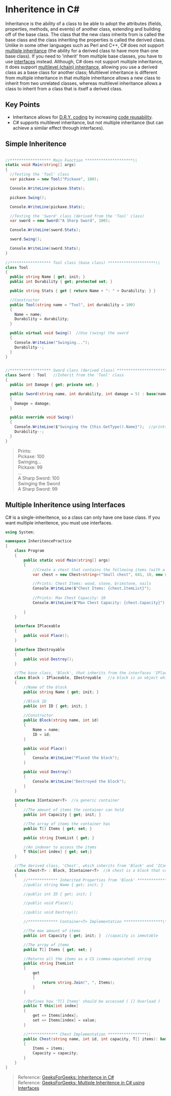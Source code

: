 # Inheritence in C#
Inheritance is the ability of a class to be able to adopt the attributes (fields, properties, methods, and events) of another class, extending and 
building off of the base class. The class that the new class inherits from is called the base class and the class inheriting the properties is called the derived class.
Unlike in some other languages such as Perl and C++, C# does not support [multiple inheritance](https://docstore.mik.ua/orelly/perl4/porm/ch11_06.htm) 
(the ability for a derived class to have more than one base class). If you need to 'inherit' from multiple base classes, you have to use [interfaces](https://docs.microsoft.com/en-us/dotnet/csharp/fundamentals/types/interfaces) instead. Although, C# does not support multiple inheritance, it does support
[multilevel (chain) inheritance](https://www.geeksforgeeks.org/c-sharp-multilevel-inheritance/), allowing you use a derived class as a base class for another class;
Multilevel inheritance is different from multiple inheritance in that multiple inheritance allows a new class to inherit from two unrelated classes, whereas 
multilevel inheritance allows a class to inherit from a class that is itself a derived class.

## Key Points
- Inheritance allows for [D.R.Y. coding](https://dzone.com/articles/is-your-code-dry-or-wet) by increasing [code reusability](https://www.c-sharpcorner.com/UploadFile/201fc1/what-is-code-reuse-and-why-we-use-it/).
- C# supports multilevel inheritance, but not multiple inheritance (but can achieve a similar effect through interfaces).

## Simple Inheritence
```C#

//****************** Main Function *********************\\
static void Main(string[] args)
{
  //Testing the 'Tool' class
  var pickaxe = new Tool("Pickaxe", 100);

  Console.WriteLine(pickaxe.Stats);

  pickaxe.Swing();

  Console.WriteLine(pickaxe.Stats);

  //Testing the 'Sword' class (derived from the 'Tool' class)
  var sword = new Sword("A Sharp Sword", 100);

  Console.WriteLine(sword.Stats);

  sword.Swing();

  Console.WriteLine(sword.Stats);
}
    
//****************** Tool class (base class) *********************\\
class Tool
{
  public string Name { get; init; }
  public int Durability { get; protected set; }

  public string Stats { get { return Name + ": " + Durability; } }

  //Constructor
  public Tool(string name = "Tool", int durability = 100)
  {
    Name = name;
    Durability = durability;
  }

  public virtual void Swing()  //Use (swing) the sword
  {
    Console.WriteLine("Swinging...");
    Durability--;
  }
}


//****************** Sword class (derived class) *********************\\
class Sword : Tool   //Inherit from the 'Tool' class
{
  public int Damage { get; private set; }

  public Sword(string name, int durability, int damage = 5) : base(name, durability)    //calls the base constructor
  {
    Damage = damage;
  }

  public override void Swing()
  {
    Console.WriteLine($"Swinging the {this.GetType().Name}");  //prints 'Swinging the sword'
    Durability--;
  }
}
```
> Prints: <br />
> Pickaxe: 100 <br />
> Swinging...  <br />
> Pickaxe: 99  <br />
> ... <br />
> A Sharp Sword: 100 <br />
> Swinging the Sword <br />
> A Sharp Sword: 99  <br />

## Multiple Inheritence using Interfaces
C# is a single-inheritence, so a class can only have one base class. If you want multiple inheritence, you must use interfaces. 
```C#
using System;

namespace InheritencePractice
{
    class Program
    {
        public static void Main(string[] args)
        {
            //Create a chest that contains the following items (with a max of 10 items)
            var chest = new Chest<string>("Small chest", 641, 10, new string[] { "wood", "stone", "brimstone", "nails" });

            //Prints: Chest Items: wood, stone, brimstone, nails
            Console.WriteLine($"Chest Items: {chest.ItemList}");
            
            //Prints: Max Chest Capacity: 10
            Console.WriteLine($"Max Chest Capacity: {chest.Capacity}");
            
        }
    }

    interface IPlaceable
    {
        public void Place();
    }

    interface IDestroyable
    {
        public void Destroy();
    }

    //The base class, 'Block', that inherits from the interfaces 'IPlaceable' and 'IDestroyable'
    class Block : IPlaceable, IDestroyable   //a block is an object which can be created and destroyed
    { 
        //Name of the block
        public string Name { get; init; }

        //Block ID
        public int ID { get; init; }
        
        //Constructor
        public Block(string name, int id)
        {
            Name = name;
            ID = id;
        }

        public void Place()
        {
            Console.WriteLine("Placed the block");
        }

        public void Destroy()
        {
            Console.WriteLine("Destroyed the block");
        }
    }
    
    interface IContainer<T>  //a generic container
    {
        //The amount of items the container can hold
        public int Capacity { get; init; }

        //The array of items the container has
        public T[] Items { get; set; }

        public string ItemList { get; }

        //An indexer to access the items 
        T this[int index] { get; set;}
    }

    //The derived class, 'Chest', which inherits from 'Block' and 'IContainer' 
    class Chest<T> : Block, IContainer<T>  //A chest is a block that contains items.
    {
        //************* Inherited Properties from 'Block' ****************\\
        //public string Name { get; init; }

        //public int ID { get; init; }

        //public void Place();  

        //public void Destroy(); 

        //************* Container<T> Implementation *****************\\

        //The max amount of items
        public int Capacity { get; init; }  //capacity is immutable

        //The array of items
        public T[] Items { get; set; }

        //Returns all the items as a CS (comma-separated) string
        public string ItemList
        {
            get
            {
                return string.Join(", ", Items);
            }
        }

        //Defines how 'T[] Items' should be accessed ( [] Overload )
        public T this[int index]
        {
            get => Items[index];
            set => Items[index] = value;
        }

        //************* Chest Implementation *****************\\
        public Chest(string name, int id, int capacity, T[] items): base(name, id)   //call the base class constructor
        {
            Items = items;
            Capacity = capacity;
        }
    }
}
```
> Reference: [GeeksForGeeks: Inheritence in C#](https://www.geeksforgeeks.org/c-sharp-interface/) <br />
> Reference: [GeeksForGeeks: Multiple Inheritence in C# using Interfaces](https://www.geeksforgeeks.org/c-sharp-multiple-inheritance-using-interfaces/) <br />
